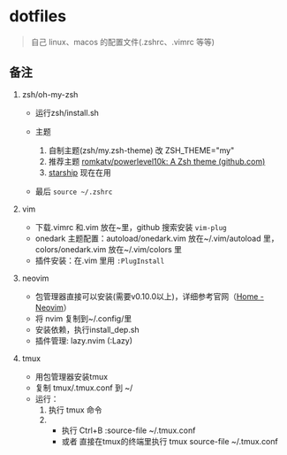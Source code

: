 # dotfiles

> 自己 linux、macos 的配置文件(.zshrc、.vimrc 等等)

## 备注

1. zsh/oh-my-zsh

   - 运行zsh/install.sh
   - 主题

     1. 自制主题(zsh/my.zsh-theme) 改 ZSH_THEME="my"
     2. 推荐主题 [romkatv/powerlevel10k: A Zsh theme (github.com)](https://github.com/romkatv/powerlevel10k)
     3. [starship](https://starship.rs/zh-CN/) 现在在用

   - 最后 `source ~/.zshrc`

2. vim

   - 下载.vimrc 和.vim 放在~里，github 搜索安装 `vim-plug`
   - onedark 主题配置：autoload/onedark.vim 放在\~/.vim/autoload 里，colors/onedark.vim 放在\~/.vim/colors 里
   - 插件安装：在.vim 里用 `:PlugInstall`

3. neovim

   - 包管理器直接可以安装(需要v0.10.0以上)，详细参考官网（[Home - Neovim](https://neovim.io/)）
   - 将 nvim 复制到\~/.config/里
   - 安装依赖，执行install_dep.sh
   - 插件管理: lazy.nvim (:Lazy)

4. tmux
   - 用包管理器安装tmux
   - 复制 tmux/.tmux.conf 到 ~/
   - 运行：
     1. 执行 tmux 命令
     2. - 执行 Ctrl+B :source-file ~/.tmux.conf
        - 或者 直接在tmux的终端里执行 tmux source-file ~/.tmux.conf
